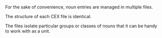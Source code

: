 For the sake of convenience, noun entries are managed in multiple files.

The structure of each CEX file is identical.

The files isolate particular groups or classes of nouns that it can be handy to work with as a unit.
